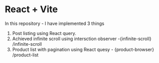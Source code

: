 # React + Vite

In this repository -
I have implemented 3 things

1. Post listing using React query.
2. Achieved infinite scroll using intersction observer -{infinite-scroll} /infinite-scroll
3. Product list with pagination using React quesy - {product-browser} /product-list
